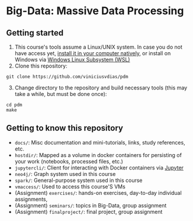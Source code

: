 # Big-Data: Massive Data Processing

## Getting started

1. This course's tools assume a Linux/UNIX system. In case you do not have
access yet, [install it in your computer natively](https://ubuntu.com/tutorials/install-ubuntu-desktop#1-overview), or install on Windows via [Windows Linux Subsystem (WSL)](https://learn.microsoft.com/pt-br/windows/wsl/)
2. Clone this repository:

```
git clone https://github.com/viniciusvdias/pdm
```

3. Change directory to the repository and build necessary tools (this may take
   a while, but must be done once):

```
cd pdm
make
```

## Getting to know this repository

- `docs/`: Misc documentation and mini-tutorials, links, study references, etc.
- `hostdir/`: Mapped as a volume in docker containers for persisting of your work (notebooks, processed files, etc.)
- `jupytercli/`: Client for interacting with Docker containers via [Jupyter](https://jupyter.org/)
- `neo4j/`: Graph system used in this course
- `spark/`: General-purpose system used in this course
- `vmaccess/`: Used to access this course'S VMs
- (Assignment) `exercises/`: hands-on exercises, day-to-day individual assignments,
- (Assignment) `seminars/`: topics in Big-Data, group assignment
- (Assignment) `finalproject/`: final project, group assignment
